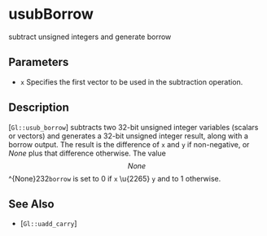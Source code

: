 # usubBorrow
subtract unsigned integers and generate borrow

## Parameters
- `x`
  Specifies the first vector to be used in the subtraction operation.

## Description
[`Gl::usub_borrow`] subtracts two 32-bit unsigned integer variables
  (scalars or vectors) and generates a 32-bit unsigned integer result,
  along with a borrow output. The result is the difference of `x` and
  `y` if non-negative, or $None$ plus that difference otherwise. The
  value $$ None $$ ^{None}232`borrow` is set to 0 if `x` \u{2265} `y`
  and to 1 otherwise.

## See Also
- [`Gl::uadd_carry`]
